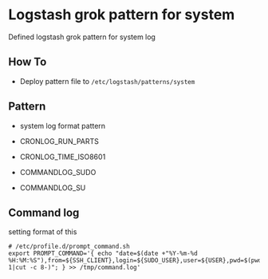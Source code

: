 # Logstash grok pattern for system

Defined logstash grok pattern for system log

## How To

- Deploy pattern file to `/etc/logstash/patterns/system`

## Pattern

-  system log format pattern

  - CRONLOG_RUN_PARTS
  - CRONLOG_TIME_ISO8601
  - COMMANDLOG_SUDO
  - COMMANDLOG_SU

## Command log 

setting format of this

```
# /etc/profile.d/prompt_command.sh
export PROMPT_COMMAND='{ echo "date=$(date +"%Y-%m-%d %H:%M:%S"),from=${SSH_CLIENT},login=${SUDO_USER},user=${USER},pwd=$(pwd),exec=$(history 1|cut -c 8-)"; } >> /tmp/command.log'
```
